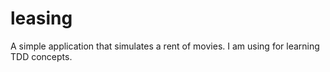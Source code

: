 # leasing
A simple application that simulates a rent of movies. I am using for learning TDD concepts.
